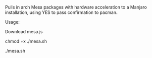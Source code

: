 Pulls in arch Mesa packages with hardware acceleration to a Manjaro installation, using YES to pass confirmation to pacman.

Usage:

Download mesa.js

chmod +x ./mesa.sh

./mesa.sh

